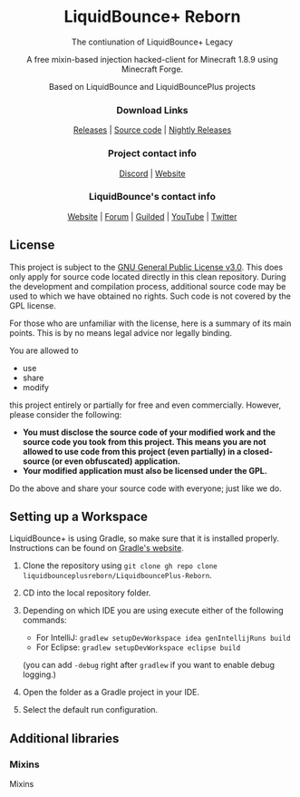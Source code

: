 <div align="center">
    
# LiquidBounce+ Reborn

The contiunation of LiquidBounce+ Legacy

A free mixin-based injection hacked-client for Minecraft 1.8.9 using Minecraft Forge.

Based on LiquidBounce and LiquidBouncePlus projects

### Download Links
[Releases](https://github.com/liquidbounceplusreborn/LiquidbouncePlus-Reborn/releases) | 
[Source code](https://github.com/liquidbounceplusreborn/LiquidbouncePlus-Reborn/) |
[Nightly Releases](https://liquidbounceplusreborn.github.io/)

### Project contact info
[Discord](https://discord.gg/BrXGxGeY8r) |
[Website](https://liquidbounceplusreborn.github.io/)

### LiquidBounce's contact info
[Website](https://liquidbounce.net) |
[Forum](https://forums.ccbluex.net) |
[Guilded](https://www.guilded.gg/CCBlueX) |
[YouTube](https://youtube.com/CCBlueX) |
[Twitter](https://twitter.com/CCBlueX) 
</div>

## License
This project is subject to the [GNU General Public License v3.0](LICENSE). This does only apply for source code located directly in this clean repository. During the development and compilation process, additional source code may be used to which we have obtained no rights. Such code is not covered by the GPL license.

For those who are unfamiliar with the license, here is a summary of its main points. This is by no means legal advice nor legally binding.

You are allowed to
- use
- share
- modify

this project entirely or partially for free and even commercially. However, please consider the following:

- **You must disclose the source code of your modified work and the source code you took from this project. This means you are not allowed to use code from this project (even partially) in a closed-source (or even obfuscated) application.**
- **Your modified application must also be licensed under the GPL.** 

Do the above and share your source code with everyone; just like we do.

## Setting up a Workspace
LiquidBounce+ is using Gradle, so make sure that it is installed properly. Instructions can be found on [Gradle's website](https://gradle.org/install/).
1. Clone the repository using `git clone gh repo clone liquidbounceplusreborn/LiquidbouncePlus-Reborn`. 
2. CD into the local repository folder.
4. Depending on which IDE you are using execute either of the following commands:
    - For IntelliJ: `gradlew setupDevWorkspace idea genIntellijRuns build`
    - For Eclipse: `gradlew setupDevWorkspace eclipse build`

    (you can add `-debug` right after `gradlew` if you want to enable debug logging.)
5. Open the folder as a Gradle project in your IDE.
6. Select the default run configuration.

## Additional libraries
### Mixins
Mixins